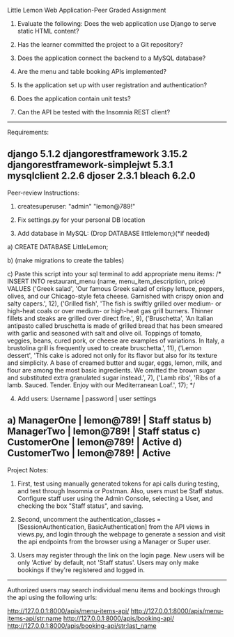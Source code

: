Little Lemon Web Application-Peer Graded Assignment

1) Evaluate the following: 
Does the web application use Django to serve static HTML content?

2) Has the learner committed the project to a Git repository?

3) Does the application connect the backend to a MySQL database?

4) Are the menu and table booking APIs implemented?

5) Is the application set up with user registration and authentication?

6) Does the application contain unit tests?

7) Can the API be tested with the Insomnia REST client?
-----------------------------------------------------
Requirements:

django 5.1.2
djangorestframework 3.15.2
djangorestframework-simplejwt 5.3.1
mysqlclient 2.2.6
djoser 2.3.1
bleach 6.2.0
-----------------------------------------------------
Peer-review Instructions:

1) createsuperuser: "admin" "lemon@789!"

2) Fix settings.py for your personal DB location

3) Add database in MySQL:
(Drop DATABASE littlelemon;)(*if needed)

a) CREATE DATABASE LittleLemon;

b) (make migrations to create the tables)

c) Paste this script into your sql terminal to add appropriate menu items:
/*
INSERT INTO restaurant_menu (name, menu_item_description, price) VALUES
('Greek salad', 'Our famous Greek salad of crispy lettuce, peppers, olives,
 and our Chicago-style feta cheese. Garnished with crispy onion and salty
 capers.', 12),
('Grilled fish', 'The fish is swiftly grilled over medium- or high-heat coals
 or over medium- or high-heat gas grill burners. Thinner fillets and steaks are
 grilled over direct fire.', 9),
('Bruschetta', 'An Italian antipasto called bruschetta is made of grilled bread
 that has been smeared with garlic and seasoned with salt and olive oil. Toppings
 of tomato, veggies, beans, cured pork, or cheese are examples of variations. In
 Italy, a brustolina grill is frequently used to create bruschetta.', 11),
('Lemon dessert', 'This cake is adored not only for its flavor but also for its
 texture and simplicity. A base of creamed butter and sugar, eggs, lemon, milk,
 and flour are among the most basic ingredients. We omitted the brown sugar and
 substituted extra granulated sugar instead.', 7),
('Lamb ribs', 'Ribs of a lamb. Sauced. Tender. Enjoy with our Mediterranean Loaf.', 17);
*/

4) Add users:
 Username | password | user settings

a) ManagerOne  | lemon@789! | Staff status
b) ManagerTwo | lemon@789! | Staff status
c) CustomerOne | lemon@789! | Active
d) CustomerTwo | lemon@789! | Active
-----------------------------------------------------
Project Notes:

1) First, test using manually generated tokens for api calls during testing,
 and test through Insomnia or Postman. Also, users must be Staff status. 
Configure staff user using the Admin Console, selecting a User, and checking 
the box "Staff status", and saving.

2) Second, uncomment the authentication_classes = [SessionAuthentication, 
BasicAuthentication] from the API views in views.py, and login through the 
webpage to generate a session and visit the api endpoints from the browser 
using a Manager or Super user.

3) Users may register through the link on the login page. New users will be 
only 'Active' by default, not 'Staff status'. Users may only make bookings 
if they're registered and logged in.

------------------------------------------------------

Authorized users may search individual menu items and bookings through the api 
using the following urls:

http://127.0.0.1:8000/apis/menu-items-api/
http://127.0.0.1:8000/apis/menu-items-api/<str:name>
http://127.0.0.1:8000/apis/booking-api/
http://127.0.0.1:8000/apis/booking-api/<str:last_name>
